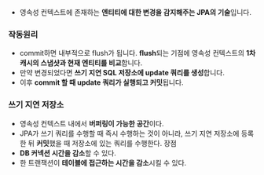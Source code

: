 - 영속성 컨텍스트에 존재하는 **엔티티에 대한 변경을 감지해주는 JPA의 기술**입니다.

### 작동원리
- commit하면 내부적으로 flush가 됩니다. **flush**되는 기점에 영속성 컨텍스트의 **1차 캐시의 스냅샷과 현재 엔티티를 비교**합니다.
- 만약 변경되었다면 **쓰기 지연 SQL 저장소에 update 쿼리를 생성**합니다.
- 이후 **commit 할 때 update 쿼리가 실행되고 커밋**됩니다.

### 쓰기 지연 저장소
- 영속성 컨텍스트 내에서 **버퍼링이 가능한 공간**이다.
- JPA가 쓰기 쿼리를 수행할 때 즉시 수행하는 것이 아니라, 쓰기 지연 저장소에 등록한 뒤 **커밋**했을 때 저장소에 있는 쿼리를 수행한다.
장점
- **DB 커넥션 시간을 감소**할 수 있다.
- 한 트랜잭션이 **테이블에 접근하는 시간을 감소**시킬 수 있다.
